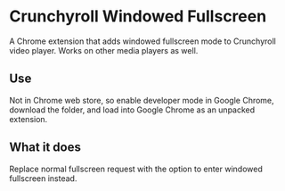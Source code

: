 # Crunchyroll Windowed Fullscreen
A Chrome extension that adds windowed fullscreen mode to Crunchyroll video player. Works on other media players as well.

## Use
Not in Chrome web store, so enable developer mode in Google Chrome, download the folder, and load into Google Chrome as an unpacked extension.

## What it does
Replace normal fullscreen request with the option to enter windowed fullscreen instead.



